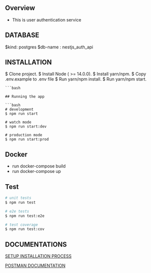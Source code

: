 ## Overview

- This is user authentication  service


## DATABASE
$kind: postgres
$db-name : nestjs_auth_api


## INSTALLATION 
  $ Clone project.
  $ Install Node ( >= 14.0.0).
  $ Install yarn/npm.
  $ Copy .env.example to .env file
 $ Run yarn/npm install.
  $ Run yarn/npm start.
```
```bash

## Running the app

```bash
# development
$ npm run start

# watch mode
$ npm run start:dev

# production mode
$ npm run start:prod
```
## Docker
- run docker-compose build 
- run docker-compose up

## Test

```bash
# unit tests
$ npm run test

# e2e tests
$ npm run test:e2e

# test coverage
$ npm run test:cov
```

## DOCUMENTATIONS

[SETUP INSTALLATION PROCESS](https://drive.google.com/file/d/15UlYfXtBVJOxkAfRXcLiIW8wzh6d0Oz_/view?usp=sharing)

[POSTMAN DOCUMENTATION](https://documenter.getpostman.com/view/19119257/2sAXqzWyAt)


